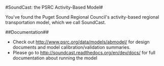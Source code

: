 #SoundCast: the PSRC Activity-Based Model#

You've found the Puget Sound Regional Council's activity-based regional transportation model, which we call SoundCast.

##Documentation##

* Check out http://www.psrc.org/data/models/abmodel/ for design documents and model calibration/validation summaries.
* Please go to http://soundcast.readthedocs.org/en/dev/docs/ for full documentation about running the model

